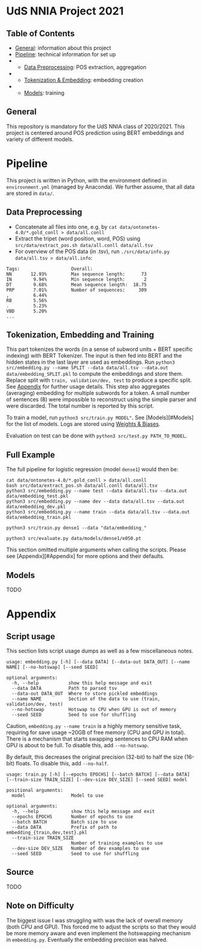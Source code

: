 # UdS NNIA Project 2021

## Table of Contents

- [General](#General): information about this project
- [Pipeline](#Pipeline): technical information for set up
- - [Data Preprocessing](##Data-Preprocessing): POS extraction, aggregation
- - [Tokenization & Embedding](##Tokenization-&-Embedding): embedding creation
- - [Models](##Models): training

## General

This repository is mandatory for the UdS NNIA class of 2020/2021. This project is centered around POS prediction using BERT embeddings and variety of different models.

# Pipeline

This project is written in Python, with the environment defined in `envirovnment.yml` (managed by Anaconda). We further assume, that all data are stored in `data/`.

## Data Preprocessing

- Concatenate all files into one, e.g. by `cat data/ontonetes-4.0/*.gold_conll > data/all.conll`
- Extract the tripet (word position, word, POS) using `src/data/extract_pos.sh data/all.conll data/all.tsv`
- For overview of the POS data (in .tsv), run `./src/data/info.py data/all.tsv > data/all.info`:

```
Tags:                   Overall:
NN       12.93%         Max sequence length:      73
IN        9.94%         Min sequence length:       2
DT        9.68%         Mean sequence length:  18.75
PRP       7.01%         Number of sequences:     309
,         6.44%
RB        5.56%
.         5.23%
VBD       5.20%
...
```

## Tokenization, Embedding and Training

This part tokenizes the words (in a sense of subword units + BERT specific indexing) with BERT Tokenizer. The input is then fed into BERT and the hidden states in the last layer are used as embeddings. Run `python3 src/embedding.py --name SPLIT --data data/all.tsv --data.out data/embedding_SPLIT.pkl` to compute the embeddings and store them. Replace split with `train, validation/dev, test` to produce a specific split. See [Appendix](#Appendix) for further usage details. This step also aggregates (averaging) embedding for multiple subwords for a token. A small number of sentences (8) were impossible to reconstruct using the simple parser and were discarded. The total number is reported by this script.

To train a model, run `python3 src/train.py MODEL"`. See [Models][#Models] for the list of models. Logs are stored using [Weights & Biases](https://wandb.ai/).

Evaluation on test can be done with `python3 src/test.py PATH_TO_MODEL`.

## Full Example

The full pipeline for logistic regression (model `dense1`) would then be:

```
cat data/ontonetes-4.0/*.gold_conll > data/all.conll
bash src/data/extract_pos.sh data/all.conll data/all.tsv
python3 src/embedding.py --name test --data data/all.tsv --data.out data/embedding_test.pkl
python3 src/embedding.py --name dev --data data/all.tsv --data.out data/embedding_dev.pkl
python3 src/embedding.py --name train --data data/all.tsv --data.out data/embedding_train.pkl

python3 src/train.py dense1 --data "data/embedding_"

python3 src/evaluate.py data/models/dense1/e050.pt
```

This section omitted multiple arguments when calling the scripts. Please see [Appendix][#Appendix] for more options and their defaults.

## Models

TODO

# Appendix

## Script usage

This section lists script usage dumps as well as a few miscellaneous notes.

```
usage: embedding.py [-h] [--data DATA] [--data-out DATA_OUT] [--name NAME] [--no-hotswap] [--seed SEED]

optional arguments:
  -h, --help           show this help message and exit
  --data DATA          Path to parsed tsv
  --data-out DATA_OUT  Where to store pickled embeddings
  --name NAME          Section of the data to use (train, validation/dev, test)
  --no-hotswap         Hotswap to CPU when GPU is out of memory
  --seed SEED          Seed to use for shuffling
```

Caution, `embedding.py --name train` is a highly memory sensitive task, requiring for save usage ~20GB of free memory (CPU and GPU in total). There is a mechanism that starts swapping sentences to CPU RAM when GPU is about to be full. To disable this, add `--no-hotswap`.

By default, this decreases the original precision (32-bit) to half the size (16-bit) floats. To disable this, add `--no-half`. 

```
usage: train.py [-h] [--epochs EPOCHS] [--batch BATCH] [--data DATA] [--train-size TRAIN_SIZE] [--dev-size DEV_SIZE] [--seed SEED] model

positional arguments:
  model                 Model to use

optional arguments:
  -h, --help            show this help message and exit
  --epochs EPOCHS       Number of epochs to use
  --batch BATCH         Batch size to use
  --data DATA           Prefix of path to embedding_{train,dev,test}.pkl
  --train-size TRAIN_SIZE
                        Number of training examples to use
  --dev-size DEV_SIZE   Number of dev examples to use
  --seed SEED           Seed to use for shuffling
```

## Source

TODO

## Note on Difficulty

The biggest issue I was struggling with was the lack of overall memory (both CPU and GPU). This forced me to adjust the scripts so that they would be more memory aware and even implement the hotswapping mechanism in `embedding.py`. Eventually the embedding precision was halved.